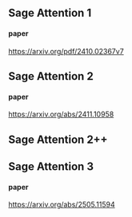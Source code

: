 ## Sage Attention 1

#### paper

https://arxiv.org/pdf/2410.02367v7


## Sage Attention 2

#### paper

https://arxiv.org/abs/2411.10958

## Sage Attention 2++


## Sage Attention 3

#### paper

https://arxiv.org/abs/2505.11594